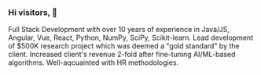 ### Hi visitors, 👋

<!--
**djstechgroup-dev/djstechgroup-dev** is a ✨ _special_ ✨ repository because its `README.md` (this file) appears on your GitHub profile.

Here are some ideas to get you started:

- 🔭 I’m currently working on ...
- 🌱 I’m currently learning ...
- 👯 I’m looking to collaborate on ...
- 🤔 I’m looking for help with ...
- 💬 Ask me about ...
- 📫 How to reach me: ...
- 😄 Pronouns: ...
- ⚡ Fun fact: ...
-->

Full Stack Development with over 10 years of experience in Java/JS, Angular, Vue, React, Python, NumPy, SciPy, Scikit-learn. 
Lead development of $500K research project which was deemed a "gold standard" by the client. 
Increased client's revenue 2-fold after fine-tuning AI/ML-based algorithms. Well-aqcuainted with HR methodologies.
